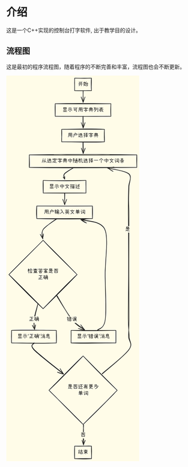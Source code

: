 # 介绍

这是一个C++实现的控制台打字软件, 出于教学目的设计。

## 流程图

这是最初的程序流程图，随着程序的不断完善和丰富，流程图也会不断更新。

![typeApp流程图](./assets/typeApp.png)